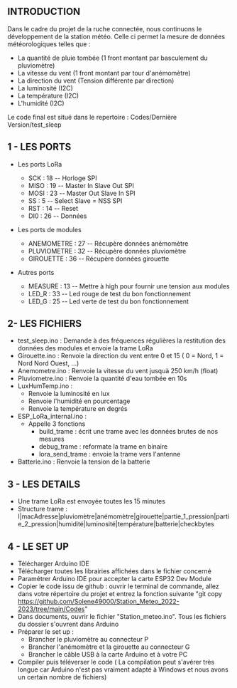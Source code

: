 INTRODUCTION
-
Dans le cadre du projet de la ruche connectée, nous continuons le développement de la station météo.
Celle ci permet  la mesure de données météorologiques telles que :
- La quantité de pluie tombée (1 front montant par basculement du pluviomètre)
- La vitesse du vent (1 front montant par tour d'anémomètre)
- La direction du vent (Tension différente par direction)
- La luminosité (I2C)
- La température (I2C)
- L'humidité (I2C)

Le code final est situé dans le repertoire : Codes/Dernière Version/test_sleep

1 - LES PORTS
-

- Les ports LoRa
  - SCK : 18 -- Horloge SPI
  - MISO : 19 -- Master In Slave Out SPI
  - MOSI : 23 -- Master Out Slave In SPI
  - SS : 5 -- Select Slave = NSS SPI
  - RST : 14 -- Reset
  - DI0 : 26 -- Données
  
- Les ports de modules
  - ANEMOMETRE : 27 -- Récupère données anémomètre
  - PLUVIOMETRE : 32 -- Récupère données pluviomètre
  - GIROUETTE : 36 -- Récupère données girouette

- Autres ports
  - MEASURE : 13 -- Mettre à high pour fournir une tension aux modules
  - LED_R : 33 -- Led rouge de test du bon fonctionnement
  - LED_G : 25 -- Led verte de test du bon fonctionnement


2- LES FICHIERS
-
- test_sleep.ino : Demande à des fréquences régulières la restitution des données des modules et envoie la trame LoRa
- Girouette.ino : Renvoie la direction du vent entre 0 et 15 ( 0 = Nord, 1 = Nord Nord Ouest, ...)
- Anemometre.ino : Renvoie la vitesse du vent jusquà 250 km/h (float)
- Pluviometre.ino : Renvoie la quantité d'eau tombée en 10s
- LuxHumTemp.ino : 
  - Renvoie la luminosité en lux
  - Renvoie l'humidité en pourcentage
  - Renvoie la température en degrés
- ESP_LoRa_internal.ino : 
  - Appelle 3 fonctions
    - build_trame : écrit une trame avec les données brutes de nos mesures
    - debug_trame : reformate la trame en binaire
    - lora_send_trame : envoie la trame vers l'antenne
- Batterie.ino : Renvoie la tension de la batterie
 
3 - LES DETAILS
-
- Une trame LoRa est envoyée toutes les 15 minutes
- Structure trame :   I|macAdresse|pluviomètre|anémomètre|girouette|partie_1_pression|partie_2_pression|humidité|luminosité|température|batterie|checkbytes

4 - LE SET UP
-
- Télécharger Arduino IDE
- Télécharger toutes les librairies affichées dans le fichier concerné
- Paramétrer Arduino IDE pour accepter la carte ESP32 Dev Module
- Copier le code issu de github : ouvrir le terminal de commande, allez dans votre répertoire du projet et entrez la fonction suivante "git copy https://github.com/Solene49000/Station_Meteo_2022-2023/tree/main/Codes"
- Dans documents, ouvrir le fichier "Station_meteo.ino". Tous les fichiers du dossier s'ouvrent dans Arduino
- Préparer le set up :
  - Brancher le pluviomètre au connecteur P
  - Brancher l'anémomètre et la girouette au connecteur G
  - Brancher le câble USB à la carte Arduino et à votre PC
- Compiler puis téléverser le code ( La compilation peut s'avérer très longue car Arduino n'est pas vraiment adapté à Windows et nous avons un certain nombre de fichiers)
